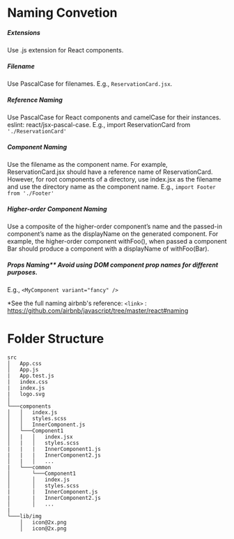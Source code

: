 # Naming Convetion

##### Extensions

Use .js extension for React components.

##### Filename

Use PascalCase for filenames. E.g., `ReservationCard.jsx`.

##### Reference Naming

Use PascalCase for React components and camelCase for their instances. eslint: react/jsx-pascal-case. E.g., import ReservationCard from `'./ReservationCard'`

##### Component Naming

Use the filename as the component name. For example, ReservationCard.jsx should have a reference name of ReservationCard. However, for root components of a directory, use index.jsx as the filename and use the directory name as the component name. E.g., `import Footer from './Footer'`

##### Higher-order Component Naming

Use a composite of the higher-order component’s name and the passed-in component’s name as the displayName on the generated component. For example, the higher-order component withFoo(), when passed a component Bar should produce a component with a displayName of withFoo(Bar).

##### Props Naming\*\* Avoid using DOM component prop names for different purposes.

E.g., `<MyComponent variant="fancy" />`

\*See the full naming airbnb's reference: `<link>` : <https://github.com/airbnb/javascript/tree/master/react#naming>

# Folder Structure

```
src
│   App.css
│   App.js
|   App.test.js
|   index.css
|   index.js
|   logo.svg
│
└───components
│   │   index.js
│   │   styles.scss
│   │   InnerComponent.js
│   └───Component1
│   |   │   index.jsx
│   |   │   styles.scss
|   |   |   InnerComponent1.js
|   |   |   InnerComponent2.js
│   |   │   ...
|   └───common
│       └───Component1
│       │   index.js
│       │   styles.scss
|       |   InnerComponent.js
|       |   InnerComponent2.js
│       │   ...
|
└───lib/img
    │   icon@2x.png
    │   icon@2x.png
```
